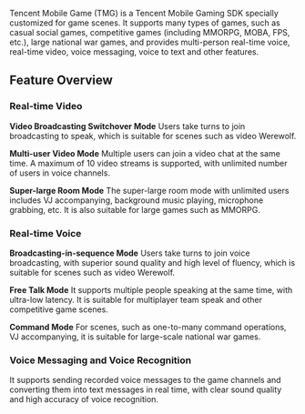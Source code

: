 Tencent Mobile Game (TMG) is a Tencent Mobile Gaming SDK specially customized for game scenes. It supports many types of games, such as casual social games, competitive games (including MMORPG, MOBA, FPS, etc.), large national war games, and provides multi-person real-time voice, real-time video, voice messaging, voice to text and other features.
## Feature Overview
### Real-time Video
**Video Broadcasting Switchover Mode**
Users take turns to join broadcasting to speak, which is suitable for scenes such as video Werewolf.

**Multi-user Video Mode**
Multiple users can join a video chat at the same time. A maximum of 10 video streams is supported, with unlimited number of users in voice channels.

**Super-large Room Mode**
The super-large room mode with unlimited users includes VJ accompanying, background music playing, microphone grabbing, etc. It is also suitable for large games such as MMORPG.
### Real-time Voice
**Broadcasting-in-sequence Mode**
Users take turns to join voice broadcasting, with superior sound quality and high level of fluency, which is suitable for scenes such as video Werewolf.

**Free Talk Mode**
It supports multiple people speaking at the same time, with ultra-low latency. It is suitable for multiplayer team speak and other competitive game scenes.

**Command Mode**
For scenes, such as one-to-many command operations, VJ accompanying, it is suitable for large-scale national war games.
### Voice Messaging and Voice Recognition
It supports sending recorded voice messages to the game channels and converting them into text messages in real time, with clear sound quality and high accuracy of voice recognition.
